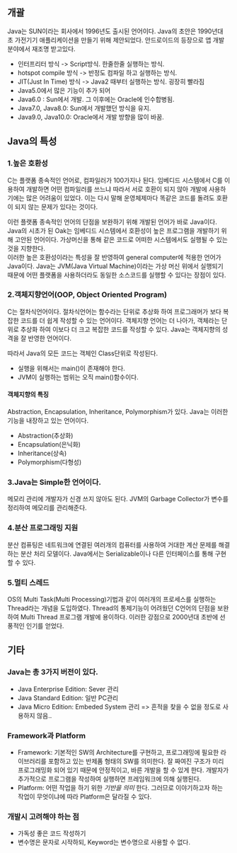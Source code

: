 ## 개괄
Java는 SUN이라는 회사에서 1996년도 출시된 언어이다. Java의 초안은 1990년대 초 가전기기 애플리케이션을 만들기 위해 제안되었다. 안드로이드의 등장으로 앱 개발 분야에서 재조명 받고있다.

* 인터프리터 방식 -> Script방식. 한줄한줄 실행하는 방식.
* hotspot compile 방식 -> 반정도 컴파일 하고 실행하는 방식.
* JIT(Just In Time) 방식 -> Java2 때부터 실행하는 방식. 굉장히 빨라짐
* Java5.0에서 많은 기능이 추가 되어   
* Java6.0 : Sun에서 개발. 그 이후에는 Oracle에 인수합병됨.
* Java7.0, Java8.0: Sun에서 개발했던 방식을 유지.
* Java9.0, Java10.0: Oracle에서 개발 방향을 많이 바꿈.

## Java의 특성
### 1.높은 호환성
C는 플랫폼 종속적인 언어로, 컴파일러가 100가지나 된다. 임베디드 시스템에서 C를 이용하여 개발하면 어떤 컴파일러를 쓰느냐 따라서 서로 호환이 되지 않아 개발에 사용하기에는 많은 어려움이 있었다. 이는 다시 말해 운영체제마다 똑같은 코드를 돌려도 호환이 되지 않는 문제가 있다는 것이다.

이런 플랫폼 종속적인 언어의 단점을 보완하기 위해 개발된 언어가 바로 Java이다.
Java의 시초가 된 Oak는 임베디드 시스템에서 호환성이 높은 프로그램을 개발하기 위해 고안된 언어이다. 가상머신을 통해 같은 코드로 어떠한 시스템에서도 실행될 수 있는것을 지향한다.  
이러한 높은 호환성이라는 특성을 잘 반영하여 general computer에 적용한 언어가 Java이다.
Java는 JVM(Java Virtual Machine)이라는 가상 머신 위에서 실행되기 때문에 어떤 플랫폼을 사용하더라도 동일한 소스코드를 실행할 수 있다는 장점이 있다.

### 2.객체지향언어(OOP, Object Oriented Program)
C는 절차식언어이다. 절차식언어는 함수라는 단위로 추상화 하여 프로그래머가 보다 복잡한 코드를 더 쉽게 작성할 수 있는 언어이다.
객체지향 언어는 더 나아가, 객체라는 단위로 추상화 하여 이보다 더 크고 복잡한 코드를 작성할 수 있다. Java는 객체지향의 성격을 잘 반영한 언어이다.

따라서 Java의 모든 코드는 객체인 Class단위로 작성된다.
* 실행을 위해서는 main()이 존재해야 한다.
* JVM이 실행하는 범위는 오직 main()함수이다.

#### 객체지향의 특징
Abstraction, Encapsulation, Inheritance, Polymorphism가 있다. Java는 이러한 기능을 내장하고 있는 언어이다.
* Abstraction(추상화)
* Encapsulation(은닉화)
* Inheritance(상속)
* Polymorphism(다형성)

### 3.Java는 Simple한 언어이다.
메모리 관리에 개발자가 신경 쓰지 않아도 된다. JVM의 Garbage Collector가 변수를 정리하여 메모리를 관리해준다.

### 4.분산 프로그래밍 지원
분산 컴퓨팅은 네트워크에 연결된 여러개의 컴퓨터를 사용하여 거대한 계산 문제를 해결하는 분산 처리 모델이다. Java에서는 Serializable이나 다른 인터페이스를 통해 구현할 수 있다.

### 5.멀티 스레드
OS의 Multi Task(Multi Processing)기법과 같이 여러개의 프로세스를 실행하는 Thread라는 개념을 도입하였다. Thread의 통제기능이 어려웠던 C언어의 단점을 보완하여 Multi Thread 프로그램 개발에 용이하다.
이러한 강점으로 2000년대 초반에 선풍적인 인기를 얻었다.

## 기타
### Java는 총 3가지 버전이 있다.
* Java Enterprise Edition: Sever 관리
* Java Standard Edition: 일반 PC관리
* Java Micro Edition: Embeded System 관리 => 흔적을 찾을 수 없을 정도로 사용하지 않음..

### Framework과 Platform
* Framework: 기본적인 SW의 Architecture를 구현하고, 프로그래밍에 필요한 라이브러리를 포함하고 있는 반제품 형태의 SW를 의미한다. 잘 짜여진 구조가 미리 프로그래밍화 되어 있기 때문에 안정적이고, 바른 개발을 할 수 있게 한다. 개발자가 추가적으로 프로그램을 작성하여 실행하면 프레임워크에 의해 실행된다.
* Platform: 어떤 작업을 하기 위한 *기반을 의미* 한다. 그러므로 이야기하고자 하는 작업이 무엇이냐에 따라 Platform은 달라질 수 있다.

### 개발시 고려해야 하는 점
* 가독성 좋은 코드 작성하기
* 변수명은 문자로 시작하되, Keyword는 변수명으로 사용할 수 없다.
